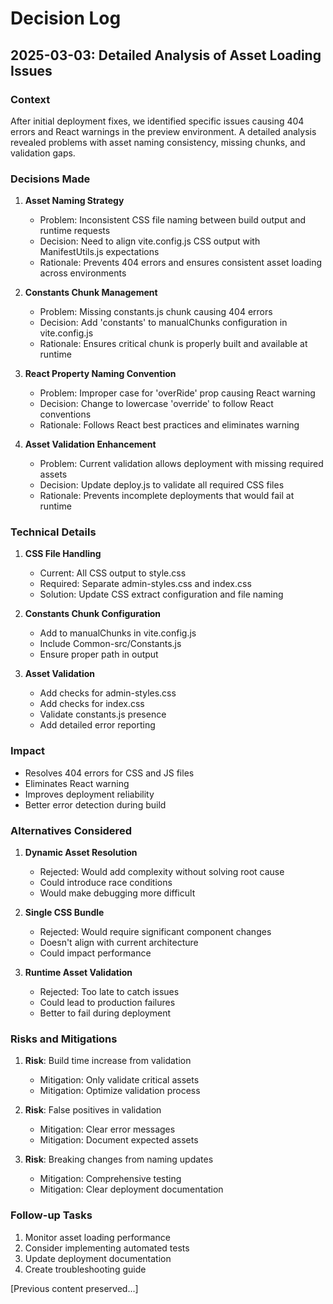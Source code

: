 # Decision Log

## 2025-03-03: Detailed Analysis of Asset Loading Issues

### Context
After initial deployment fixes, we identified specific issues causing 404 errors and React warnings in the preview environment. A detailed analysis revealed problems with asset naming consistency, missing chunks, and validation gaps.

### Decisions Made

1. **Asset Naming Strategy**
   - Problem: Inconsistent CSS file naming between build output and runtime requests
   - Decision: Need to align vite.config.js CSS output with ManifestUtils.js expectations
   - Rationale: Prevents 404 errors and ensures consistent asset loading across environments

2. **Constants Chunk Management**
   - Problem: Missing constants.js chunk causing 404 errors
   - Decision: Add 'constants' to manualChunks configuration in vite.config.js
   - Rationale: Ensures critical chunk is properly built and available at runtime

3. **React Property Naming Convention**
   - Problem: Improper case for 'overRide' prop causing React warning
   - Decision: Change to lowercase 'override' to follow React conventions
   - Rationale: Follows React best practices and eliminates warning

4. **Asset Validation Enhancement**
   - Problem: Current validation allows deployment with missing required assets
   - Decision: Update deploy.js to validate all required CSS files
   - Rationale: Prevents incomplete deployments that would fail at runtime

### Technical Details

1. **CSS File Handling**
   - Current: All CSS output to style.css
   - Required: Separate admin-styles.css and index.css
   - Solution: Update CSS extract configuration and file naming

2. **Constants Chunk Configuration**
   - Add to manualChunks in vite.config.js
   - Include Common-src/Constants.js
   - Ensure proper path in output

3. **Asset Validation**
   - Add checks for admin-styles.css
   - Add checks for index.css
   - Validate constants.js presence
   - Add detailed error reporting

### Impact
- Resolves 404 errors for CSS and JS files
- Eliminates React warning
- Improves deployment reliability
- Better error detection during build

### Alternatives Considered

1. **Dynamic Asset Resolution**
   - Rejected: Would add complexity without solving root cause
   - Could introduce race conditions
   - Would make debugging more difficult

2. **Single CSS Bundle**
   - Rejected: Would require significant component changes
   - Doesn't align with current architecture
   - Could impact performance

3. **Runtime Asset Validation**
   - Rejected: Too late to catch issues
   - Could lead to production failures
   - Better to fail during deployment

### Risks and Mitigations

1. **Risk**: Build time increase from validation
   - Mitigation: Only validate critical assets
   - Mitigation: Optimize validation process

2. **Risk**: False positives in validation
   - Mitigation: Clear error messages
   - Mitigation: Document expected assets

3. **Risk**: Breaking changes from naming updates
   - Mitigation: Comprehensive testing
   - Mitigation: Clear deployment documentation

### Follow-up Tasks
1. Monitor asset loading performance
2. Consider implementing automated tests
3. Update deployment documentation
4. Create troubleshooting guide

[Previous content preserved...]